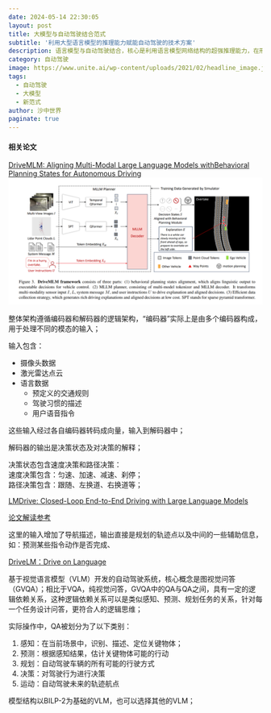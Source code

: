 ```yaml
---
date: 2024-05-14 22:30:05
layout: post
title: 大模型与自动驾驶结合范式
subtitle: '利用大型语言模型的推理能力赋能自动驾驶的技术方案'
description: 语言模型与自动驾驶结合，核心是利用语言模型网络结构的超强推理能力，在形式来讲支持输入上若干文本信息，如：导航语言、用户语言等，模型输出也可以格式化为决策指令，同时输出一些解释性的文本描述；
category: 自动驾驶
image: https://www.unite.ai/wp-content/uploads/2021/02/headline_image.jpeg
tags:
  - 自动驾驶
  - 大模型
  - 新范式
author: 沙中世界
paginate: true
---
```


#### 相关论文
[DriveMLM: Aligning Multi-Modal Large Language Models withBehavioral Planning States for Autonomous Driving](https://arxiv.org/pdf/2312.09245)
![语言模型×自动驾驶逻辑架构](/post_images/ml/语言模型×自动驾驶逻辑架构_1.png)

整体架构遵循编码器和解码器的逻辑架构，“编码器”实际上是由多个编码器构成，用于处理不同的模态的输入；

输入包含：
- 摄像头数据
- 激光雷达点云
- 语言数据
  - 预定义的交通规则
  - 驾驶习惯的描述
  - 用户语音指令

这些输入经过各自编码器转码成向量，输入到解码器中；

解码器的输出是决策状态及对决策的解释；

决策状态包含速度决策和路径决策：<br>
速度决策包含：匀速、加速、减速、刹停；<br>
路径决策包含：跟随、左换道、右换道等；


[LMDrive: Closed-Loop End-to-End Driving with Large Language Models](https://arxiv.org/pdf/2312.07488)

[论文解读参考](https://zhuanlan.zhihu.com/p/673362427)

这里的输入增加了导航描述，输出直接是规划的轨迹点以及中间的一些辅助信息，如：预测某些指令动作是否完成、

[DriveLM：Drive on Language](https://github.com/OpenDriveLab/DriveLM)

基于视觉语言模型（VLM）开发的自动驾驶系统，核心概念是图视觉问答（GVQA）；相比于VQA，纯视觉问答，GVQA中的QA与QA之间，具有一定的逻辑依赖关系，这种逻辑依赖关系可以是类似感知、预测、规划任务的关系，针对每一个任务设计问答，更符合人的逻辑思维；

实际操作中，QA被划分为了以下类别：<br>
1. 感知：在当前场景中，识别、描述、定位关键物体；<br>
2. 预测：根据感知结果，估计关键物体可能的行动<br>
3. 规划：自动驾驶车辆的所有可能的行驶方式<br>
4. 决策：对驾驶行为进行决策<br>
5. 运动：自动驾驶未来的轨迹航点

模型结构以BILP-2为基础的VLM，也可以选择其他的VLM；